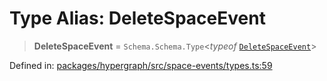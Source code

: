 # Type Alias: DeleteSpaceEvent

> **DeleteSpaceEvent** = `Schema.Schema.Type`\<*typeof* [`DeleteSpaceEvent`](../variables/DeleteSpaceEvent.md)\>

Defined in: [packages/hypergraph/src/space-events/types.ts:59](https://github.com/hashirpm/hypergraph/blob/ab4ea1cdb9430798142e0d735aac9d31c2cf0ae0/packages/hypergraph/src/space-events/types.ts#L59)
